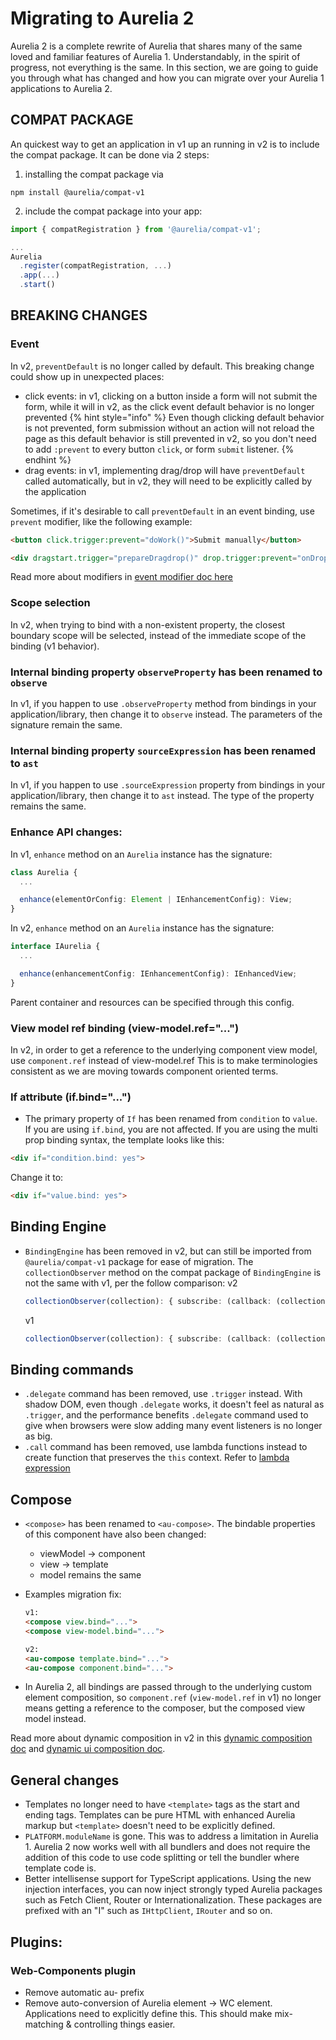# Migrating to Aurelia 2

Aurelia 2 is a complete rewrite of Aurelia that shares many of the same loved and familiar features of Aurelia 1. Understandably, in the spirit of progress, not everything is the same. In this section, we are going to guide you through what has changed and how you can migrate over your Aurelia 1 applications to Aurelia 2.

## COMPAT PACKAGE

An quickest way to get an application in v1 up an running in v2 is to include the compat package. It can be done via 2 steps:

1. installing the compat package via
  ```
  npm install @aurelia/compat-v1
  ```
2. include the compat package into your app:
  ```ts
  import { compatRegistration } from '@aurelia/compat-v1';

  ...
  Aurelia
    .register(compatRegistration, ...)
    .app(...)
    .start()
  ```

## BREAKING CHANGES

### Event

In v2, `preventDefault` is no longer called by default. This breaking change could show up in unexpected places:
- click events: in v1, clicking on a button inside a form will not submit the form, while it will in v2, as the click event default behavior is no longer prevented
  {% hint style="info" %}
  Even though clicking default behavior is not prevented, form submission without an action will not reload the page as this default behavior is still prevented in v2, so you don't need to add `:prevent` to every button `click`, or form `submit` listener.
  {% endhint %}
- drag events: in v1, implementing drag/drop will have `preventDefault` called automatically, but in v2, they will need to be explicitly called by the application

Sometimes, if it's desirable to call `preventDefault` in an event binding, use `prevent` modifier, like the following example:

```html
<button click.trigger:prevent="doWork()">Submit manually</button>

<div dragstart.trigger="prepareDragdrop()" drop.trigger:prevent="onDrop()">
```

Read more about modifiers in [event modifier doc here](../../templates/template-syntax/event-binding.md#event-modifiers)

### Scope selection

In v2, when trying to bind with a non-existent property, the closest boundary scope will be selected, instead of the immediate scope of the binding (v1 behavior).

### Internal binding property `observeProperty` has been renamed to `observe`

In v1, if you happen to use `.observeProperty` method from bindings in your application/library, then change it to `observe` instead. The parameters of the signature remain the same.

### Internal binding property `sourceExpression` has been renamed to `ast`

In v1, if you happen to use `.sourceExpression` property from bindings in your application/library, then change it to `ast` instead. The type of the property remains the same.

### Enhance API changes:

In v1, `enhance` method on an `Aurelia` instance has the signature:

```typescript
class Aurelia {
  ...

  enhance(elementOrConfig: Element | IEnhancementConfig): View;
}
```

In v2, `enhance` method on an `Aurelia` instance has the signature:

```typescript
interface IAurelia {
  ...

  enhance(enhancementConfig: IEnhancementConfig): IEnhancedView;
}
```

Parent container and resources can be specified through this config.

### View model ref binding (view-model.ref="...")

In v2, in order to get a reference to the underlying component view model, use `component.ref` instead of view-model.ref
This is to make terminologies consistent as we are moving towards component oriented terms.

### If attribute (if.bind="...")

* The primary property of `If` has been renamed from `condition` to `value`. If you are using `if.bind`, you are not affected. If you are using the multi prop binding syntax, the template looks like this:

```html
<div if="condition.bind: yes">
```

Change it to:

```html
<div if="value.bind: yes">
```

## Binding Engine

* `BindingEngine` has been removed in v2, but can still be imported from `@aurelia/compat-v1` package for ease of migration. The `collectionObserver` method on the compat package of `BindingEngine` is not the same with v1, per the follow comparison:
  v2
  ```ts
  collectionObserver(collection): { subscribe: (callback: (collection, indexMap)) => { dispose(): void } }
  ```
  v1
  ```ts
  collectionObserver(collection): { subscribe: (callback: (collection, splices)) => { dispose(): void } }
  ```

## Binding commands

- `.delegate` command has been removed, use `.trigger` instead. With shadow DOM, even though `.delegate` works, it doesn't feel as natural as `.trigger`, and the performance benefits `.delegate` command used to give when browsers were slow adding many event listeners is no longer as big.
- `.call` command has been removed, use lambda functions instead to create function that preserves the `this` context. Refer to [lambda expression](../../templates/lambda-expressions.md)

## Compose

- `<compose>` has been renamed to `<au-compose>`. The bindable properties of this component have also been changed:
  - viewModel -> component
  - view -> template
  - model remains the same

- Examples migration fix:
  ```html
  v1:
  <compose view.bind="...">
  <compose view-model.bind="...">

  v2:
  <au-compose template.bind="...">
  <au-compose component.bind="...">
  ```

- In Aurelia 2, all bindings are passed through to the underlying custom element
composition, so `component.ref` (`view-model.ref` in v1) no longer means getting a reference to the composer, but the composed view model instead.

Read more about dynamic composition in v2 in this [dynamic composition doc](../../getting-to-know-aurelia/dynamic-composition.md) and [dynamic ui composition doc](../../app-basics/dynamic-ui-composition.md).

## General changes

* Templates no longer need to have `<template>` tags as the start and ending tags. Templates can be pure HTML with enhanced Aurelia markup but `<template>` doesn't need to be explicitly defined.
* `PLATFORM.moduleName` is gone. This was to address a limitation in Aurelia 1. Aurelia 2 now works well with all bundlers and does not require the addition of this code to use code splitting or tell the bundler where template code is.
* Better intellisense support for TypeScript applications. Using the new injection interfaces, you can now inject strongly typed Aurelia packages such as Fetch Client, Router or Internationalization. These packages are prefixed with an "I" such as `IHttpClient`, `IRouter` and so on.

## Plugins:

### Web-Components plugin

* Remove automatic au- prefix
* Remove auto-conversion of Aurelia element -> WC element. Applications need to explicitly define this. This should make mix-matching & controlling things easier.
